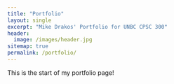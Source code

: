 ```yaml
---
title: "Portfolio"
layout: single
excerpt: "Mike Drakos' Portfolio for UNBC CPSC 300"
header:
  image: /images/header.jpg
sitemap: true
permalink: /portfolio/
---
```


This is the start of my portfolio page!
